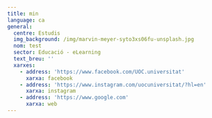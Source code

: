 ```yaml
---
title: min
language: ca
general:
  centre: Estudis
  img_background: /img/marvin-meyer-syto3xs06fu-unsplash.jpg
  nom: test
  sector: Educació - eLearning
  text_breu: ''
  xarxes:
    - address: 'https://www.facebook.com/UOC.universitat'
      xarxa: facebook
    - address: 'https://www.instagram.com/uocuniversitat/?hl=en'
      xarxa: instagram
    - address: 'https://www.google.com'
      xarxa: web
---
```

